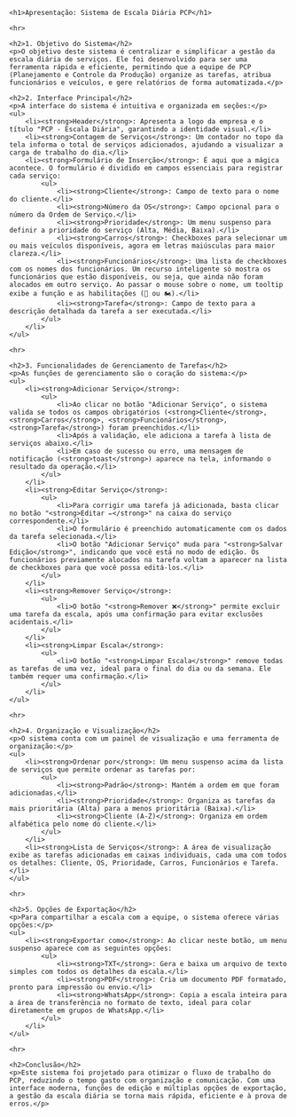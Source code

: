 <!DOCTYPE html>
<html lang="pt-BR">
<head>
    <meta charset="UTF-8">
    <meta name="viewport" content="width=device-width, initial-scale=1.0">
    <title>Apresentação: Sistema de Escala Diária PCP</title>
</head>
<body>

    <h1>Apresentação: Sistema de Escala Diária PCP</h1>

    <hr>

    <h2>1. Objetivo do Sistema</h2>
    <p>O objetivo deste sistema é centralizar e simplificar a gestão da escala diária de serviços. Ele foi desenvolvido para ser uma ferramenta rápida e eficiente, permitindo que a equipe de PCP (Planejamento e Controle da Produção) organize as tarefas, atribua funcionários e veículos, e gere relatórios de forma automatizada.</p>

    <h2>2. Interface Principal</h2>
    <p>A interface do sistema é intuitiva e organizada em seções:</p>
    <ul>
        <li><strong>Header</strong>: Apresenta a logo da empresa e o título "PCP - Escala Diária", garantindo a identidade visual.</li>
        <li><strong>Contagem de Serviços</strong>: Um contador no topo da tela informa o total de serviços adicionados, ajudando a visualizar a carga de trabalho do dia.</li>
        <li><strong>Formulário de Inserção</strong>: É aqui que a mágica acontece. O formulário é dividido em campos essenciais para registrar cada serviço:
            <ul>
                <li><strong>Cliente</strong>: Campo de texto para o nome do cliente.</li>
                <li><strong>Número da OS</strong>: Campo opcional para o número da Ordem de Serviço.</li>
                <li><strong>Prioridade</strong>: Um menu suspenso para definir a prioridade do serviço (Alta, Média, Baixa).</li>
                <li><strong>Carros</strong>: Checkboxes para selecionar um ou mais veículos disponíveis, agora em letras maiúsculas para maior clareza.</li>
                <li><strong>Funcionários</strong>: Uma lista de checkboxes com os nomes dos funcionários. Um recurso inteligente só mostra os funcionários que estão disponíveis, ou seja, que ainda não foram alocados em outro serviço. Ao passar o mouse sobre o nome, um tooltip exibe a função e as habilitações (🚗 ou 🏍️).</li>
                <li><strong>Tarefa</strong>: Campo de texto para a descrição detalhada da tarefa a ser executada.</li>
            </ul>
        </li>
    </ul>

    <hr>

    <h2>3. Funcionalidades de Gerenciamento de Tarefas</h2>
    <p>As funções de gerenciamento são o coração do sistema:</p>
    <ul>
        <li><strong>Adicionar Serviço</strong>:
            <ul>
                <li>Ao clicar no botão "Adicionar Serviço", o sistema valida se todos os campos obrigatórios (<strong>Cliente</strong>, <strong>Carros</strong>, <strong>Funcionários</strong>, <strong>Tarefa</strong>) foram preenchidos.</li>
                <li>Após a validação, ele adiciona a tarefa à lista de serviços abaixo.</li>
                <li>Em caso de sucesso ou erro, uma mensagem de notificação (<strong>toast</strong>) aparece na tela, informando o resultado da operação.</li>
            </ul>
        </li>
        <li><strong>Editar Serviço</strong>:
            <ul>
                <li>Para corrigir uma tarefa já adicionada, basta clicar no botão "<strong>Editar ✏️</strong>" na caixa do serviço correspondente.</li>
                <li>O formulário é preenchido automaticamente com os dados da tarefa selecionada.</li>
                <li>O botão "Adicionar Serviço" muda para "<strong>Salvar Edição</strong>", indicando que você está no modo de edição. Os funcionários previamente alocados na tarefa voltam a aparecer na lista de checkboxes para que você possa editá-los.</li>
            </ul>
        </li>
        <li><strong>Remover Serviço</strong>:
            <ul>
                <li>O botão "<strong>Remover ❌</strong>" permite excluir uma tarefa da escala, após uma confirmação para evitar exclusões acidentais.</li>
            </ul>
        </li>
        <li><strong>Limpar Escala</strong>:
            <ul>
                <li>O botão "<strong>Limpar Escala</strong>" remove todas as tarefas de uma vez, ideal para o final do dia ou da semana. Ele também requer uma confirmação.</li>
            </ul>
        </li>
    </ul>

    <hr>

    <h2>4. Organização e Visualização</h2>
    <p>O sistema conta com um painel de visualização e uma ferramenta de organização:</p>
    <ul>
        <li><strong>Ordenar por</strong>: Um menu suspenso acima da lista de serviços que permite ordenar as tarefas por:
            <ul>
                <li><strong>Padrão</strong>: Mantém a ordem em que foram adicionadas.</li>
                <li><strong>Prioridade</strong>: Organiza as tarefas da mais prioritária (Alta) para a menos prioritária (Baixa).</li>
                <li><strong>Cliente (A-Z)</strong>: Organiza em ordem alfabética pelo nome do cliente.</li>
            </ul>
        </li>
        <li><strong>Lista de Serviços</strong>: A área de visualização exibe as tarefas adicionadas em caixas individuais, cada uma com todos os detalhes: Cliente, OS, Prioridade, Carros, Funcionários e Tarefa.</li>
    </ul>

    <hr>

    <h2>5. Opções de Exportação</h2>
    <p>Para compartilhar a escala com a equipe, o sistema oferece várias opções:</p>
    <ul>
        <li><strong>Exportar como</strong>: Ao clicar neste botão, um menu suspenso aparece com as seguintes opções:
            <ul>
                <li><strong>TXT</strong>: Gera e baixa um arquivo de texto simples com todos os detalhes da escala.</li>
                <li><strong>PDF</strong>: Cria um documento PDF formatado, pronto para impressão ou envio.</li>
                <li><strong>WhatsApp</strong>: Copia a escala inteira para a área de transferência no formato de texto, ideal para colar diretamente em grupos de WhatsApp.</li>
            </ul>
        </li>
    </ul>

    <hr>

    <h2>Conclusão</h2>
    <p>Este sistema foi projetado para otimizar o fluxo de trabalho do PCP, reduzindo o tempo gasto com organização e comunicação. Com uma interface moderna, funções de edição e múltiplas opções de exportação, a gestão da escala diária se torna mais rápida, eficiente e à prova de erros.</p>

</body>
</html>
